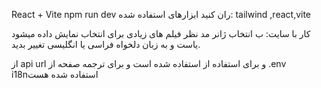 React + Vite 
npm run dev ران کنید
ابزارهای استفاده شده: tailwind ,react,vite

کار با سایت:
ب انتخاب ژانر مد نظر فیلم های زیادی برای انتخاب نمایش داده میشود
یاست و به زبان دلخواه فراسی یا انگلیسی تغییر بدید.

از api url و برای استفاده از
استفاده شده است و برای ترجمه صفحه از .env
i18nاستفاده شده هست
